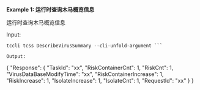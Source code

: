 **Example 1: 运行时查询木马概览信息**

运行时查询木马概览信息

Input: 

```
tccli tcss DescribeVirusSummary --cli-unfold-argument ```

Output: 
```
{
    "Response": {
        "TaskId": "xx",
        "RiskContainerCnt": 1,
        "RiskCnt": 1,
        "VirusDataBaseModifyTime": "xx",
        "RiskContainerIncrease": 1,
        "RiskIncrease": 1,
        "IsolateIncrease": 1,
        "IsolateCnt": 1,
        "RequestId": "xx"
    }
}
```

